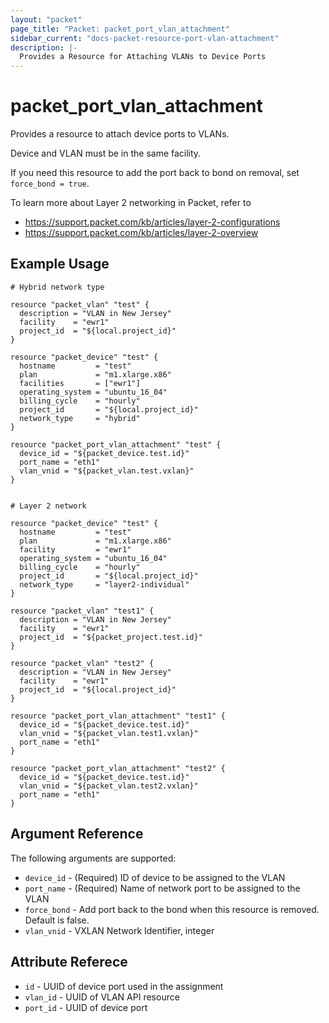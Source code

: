 ```yaml
---
layout: "packet"
page_title: "Packet: packet_port_vlan_attachment"
sidebar_current: "docs-packet-resource-port-vlan-attachment"
description: |-
  Provides a Resource for Attaching VLANs to Device Ports
---
```


# packet_port_vlan_attachment

Provides a resource to attach device ports to VLANs.

Device and VLAN must be in the same facility.

If you need this resource to add the port back to bond on removal, set `force_bond = true`.

To learn more about Layer 2 networking in Packet, refer to
* https://support.packet.com/kb/articles/layer-2-configurations
* https://support.packet.com/kb/articles/layer-2-overview

## Example Usage

```hcl
# Hybrid network type

resource "packet_vlan" "test" {
  description = "VLAN in New Jersey"
  facility    = "ewr1"
  project_id  = "${local.project_id}"
}

resource "packet_device" "test" {
  hostname         = "test"
  plan             = "m1.xlarge.x86"
  facilities       = ["ewr1"]
  operating_system = "ubuntu_16_04"
  billing_cycle    = "hourly"
  project_id       = "${local.project_id}"
  network_type     = "hybrid"
}

resource "packet_port_vlan_attachment" "test" {
  device_id = "${packet_device.test.id}"
  port_name = "eth1"
  vlan_vnid = "${packet_vlan.test.vxlan}"
}


# Layer 2 network

resource "packet_device" "test" {
  hostname         = "test"
  plan             = "m1.xlarge.x86"
  facility         = "ewr1"
  operating_system = "ubuntu_16_04"
  billing_cycle    = "hourly"
  project_id       = "${local.project_id}"
  network_type     = "layer2-individual"
}

resource "packet_vlan" "test1" {
  description = "VLAN in New Jersey"
  facility    = "ewr1"
  project_id  = "${packet_project.test.id}"
}

resource "packet_vlan" "test2" {
  description = "VLAN in New Jersey"
  facility    = "ewr1"
  project_id  = "${local.project_id}"
}

resource "packet_port_vlan_attachment" "test1" {
  device_id = "${packet_device.test.id}"
  vlan_vnid = "${packet_vlan.test1.vxlan}"
  port_name = "eth1"
}

resource "packet_port_vlan_attachment" "test2" {
  device_id = "${packet_device.test.id}"
  vlan_vnid = "${packet_vlan.test2.vxlan}"
  port_name = "eth1"
}
```

## Argument Reference

The following arguments are supported:

* `device_id` - (Required) ID of device to be assigned to the VLAN
* `port_name` - (Required) Name of network port to be assigned to the VLAN
* `force_bond` - Add port back to the bond when this resource is removed. Default is false.
* `vlan_vnid` - VXLAN Network Identifier, integer

## Attribute Referece

* `id` - UUID of device port used in the assignment
* `vlan_id` - UUID of VLAN API resource
* `port_id` - UUID of device port
